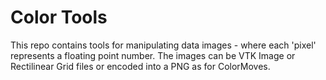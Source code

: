 # Color Tools

This repo contains tools for manipulating data images - where each 'pixel' represents a floating point number.  The images can be VTK Image or Rectilinear Grid files or encoded into a PNG as for ColorMoves.
